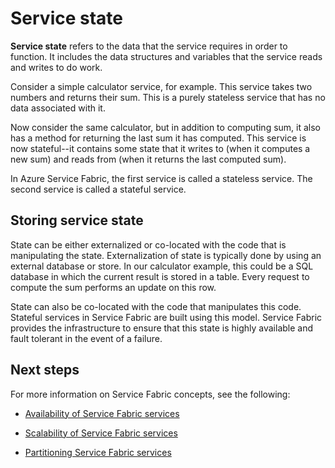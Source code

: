 <properties
   pageTitle="Defining and managing state | Microsoft Azure"
   description="How to define and manage service state in Service Fabric"
   services="service-fabric"
   documentationCenter=".net"
   authors="appi101"
   manager="timlt"
   editor=""/>

<tags
   ms.service="service-fabric"
   ms.devlang="dotnet"
   ms.topic="article"
   ms.tgt_pltfrm="NA"
   ms.workload="NA"
   ms.date="08/26/2015"
   ms.author="aprameyr"/>

# Service state
**Service state** refers to the data that the service requires in order to function. It includes the data structures and variables that the service reads and writes to do work.

Consider a simple calculator service, for example. This service takes two numbers and returns their sum. This is a purely stateless service that has no data associated with it.

Now consider the same calculator, but in addition to computing sum, it also has a method for returning the last sum it has computed. This service is now stateful--it contains some state that it writes to (when it computes a new sum) and reads from (when it returns the last computed sum).

In Azure Service Fabric, the first service is called a stateless service. The second service is called a stateful service.

## Storing service state
State can be either externalized or co-located with the code that is manipulating the state. Externalization of state is typically done by using an external database or store. In our calculator example, this could be a SQL database in which the current result is stored in a table. Every request to compute the sum performs an update on this row.

State can also be co-located with the code that manipulates this code. Stateful services in Service Fabric are built using this model. Service Fabric provides the infrastructure to ensure that this state is highly available and fault tolerant in the event of a failure.

## Next steps

For more information on Service Fabric concepts, see the following:

- [Availability of Service Fabric services](service-fabric-availability-services.md)

- [Scalability of Service Fabric services](service-fabric-concepts-scalability.md)

- [Partitioning Service Fabric services](service-fabric-concepts-partitioning.md)

